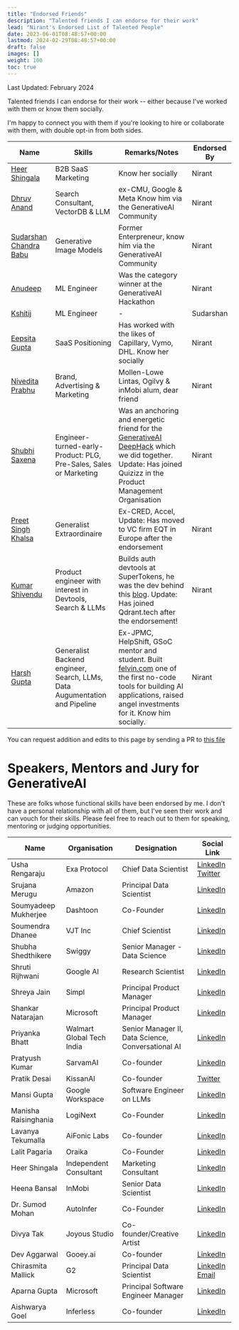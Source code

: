 ```yaml
---
title: "Endorsed Friends"
description: "Talented friends I can endorse for their work"
lead: "Nirant's Endorsed List of Talented People"
date: 2023-06-01T08:48:57+00:00
lastmod: 2024-02-29T08:48:57+00:00
draft: false
images: []
weight: 100
toc: true
---
```

Last Updated: February 2024

Talented friends I can endorse for their work -- either because I've worked with them or know them socially.

I'm happy to connect you with them if you're looking to hire or collaborate with them, with double opt-in from both sides.

| Name | Skills | Remarks/Notes | Endorsed By |
| --- | --- | --- | -- |
| [Heer Shingala](https://www.linkedin.com/in/heer-shingala/?originalSubdomain=in) | B2B SaaS Marketing | Know her socially | Nirant |
| [Dhruv Anand](https://www.linkedin.com/in/dhruv-anand-ainorthstartech/) | Search Consultant, VectorDB & LLM | ex-CMU, Google & Meta Know him via the GenerativeAI Community | Nirant |
| [Sudarshan Chandra Babu](https://www.linkedin.com/in/cbsudux/) | Generative Image Models | Former Enterpreneur, know him via the GenerativeAI Community | Nirant |
| [Anudeep](https://www.linkedin.com/in/anudeepyegireddi/) | ML Engineer | Was the category winner at the GenerativeAI Hackathon | Nirant |
| [Kshitij](https://www.linkedin.com/in/agrawalkshitij/) | ML Engineer | - | Sudarshan |
| [Eepsita Gupta](https://www.linkedin.com/in/eepsita/) | SaaS Positioning | Has worked with the likes of Capillary, Vymo, DHL. Know her socially | Nirant |
| [Nivedita Prabhu](https://www.linkedin.com/in/niveditaprabhu/) | Brand, Advertising & Marketing | Mollen-Lowe Lintas, Ogilvy & inMobi alum, dear friend | Nirant |
| [Shubhi Saxena](https://www.linkedin.com/in/shubhi-saxena-28241975/) | Engineer-turned-early-Product: PLG, Pre-Sales, Sales or Marketing | Was an anchoring and energetic friend for the [GenerativeAI DeepHack](https://nirantk.com/deephackdemos) which we did together. Update: Has joined Quizizz in the Product Management Organisation | Nirant |
| [Preet Singh Khalsa](https://www.linkedin.com/in/psk97/) | Generalist Extraordinaire | Ex-CRED, Accel, Update: Has moved to VC firm EQT in Europe after the endorsement | Nirant | 
| [Kumar Shivendu](https://www.linkedin.com/in/kshivendu/) | Product engineer with interest in Devtools, Search & LLMs | Builds auth devtools at SuperTokens, he was the dev behind this [blog](https://nirantk.com/writing/pgvector-vs-qdrant/). Update: Has joined Qdrant.tech after the endorsement! | Nirant |
| [Harsh Gupta](https://www.linkedin.com/in/hargup/) | Generalist Backend engineer, Search, LLMs, Data Augumentation and Pipeline | Ex-JPMC, HelpShift, GSoC mentor and student. Built [felvin.com](https://www.producthunt.com/products/felvin#felvin) one of the first no-code tools for building AI applications, raised angel investments for it. Know him socially. | Nirant|

You can request addition and edits to this page by sending a PR to [this file](https://github.com/NirantK/nirantk.github.io/blob/main/content/en/endorsed.md)

# Speakers, Mentors and Jury for GenerativeAI

These are folks whose functional skills have been endorsed by me. I don't have a personal relationship with all of them, but I've seen their work and can vouch for their skills. Please feel free to reach out to them for speaking, mentoring or judging opportunities.

| Name                | Organisation            | Designation                          | Social Link                                                                                                        |
|---------------------|-------------------------|--------------------------------------|--------------------------------------------------------------------------------------------------------------------|
| Usha Rengaraju      | Exa Protocol            | Chief Data Scientist                 | [LinkedIn](https://www.linkedin.com/in/usha-rengaraju-b570b7a2/) [Twitter](https://twitter.com/URengaraju)         |
| Srujana Merugu      | Amazon                  | Principal Data Scientist             | [LinkedIn](https://www.linkedin.com/in/srujana-merugu-a7243819/?originalSubdomain=in)                              |
| Soumyadeep Mukherjee| Dashtoon                | Co-Founder                           | [LinkedIn](https://www.linkedin.com/in/soumyadeepmukherjee/?originalSubdomain=in)                                  |
| Soumendra Dhanee    | VJT Inc                 | Chief Scientist                      | [LinkedIn](https://www.linkedin.com/in/soumendradhanee/?originalSubdomain=in)                                      |
| Shubha Shedthikere  | Swiggy                  | Senior Manager - Data Science        | [LinkedIn](https://www.linkedin.com/in/shubha-shedthikere-233a3814/)                                               |
| Shruti Rijhwani     | Google AI               | Research Scientist                   | [LinkedIn](https://www.linkedin.com/in/shrutirijhwani/)                                                            |
| Shreya Jain         | Simpl                   | Principal Product Manager            | [LinkedIn](https://www.linkedin.com/in/shreya-jain24/?originalSubdomain=in)                                        |
| Shankar Natarajan   | Microsoft               | Principal Product Manager            | [LinkedIn](https://www.linkedin.com/in/shankar-natarajan-0314b511/)                                                |
| Priyanka Bhatt      | Walmart Global Tech India| Senior Manager II, Data Science, Conversational AI | [LinkedIn](https://www.linkedin.com/in/priyanka-bhatt/)                        |
| Pratyush Kumar      | SarvamAI                | Co-founder                           | [LinkedIn](https://www.linkedin.com/in/pratyush-kumar-8844a8a3/)                                                    |
| Pratik Desai        | KissanAI                | Co-founder                           | [Twitter](https://twitter.com/chheplo?lang=en)                                                                      |
| Mansi Gupta         | Google Workspace        | Software Engineer on LLMs            | [LinkedIn](https://www.linkedin.com/in/immansigupta/)                                                               |
| Manisha Raisinghania| LogiNext                | Co-Founder                           | [LinkedIn](https://www.linkedin.com/in/manisha-raisinghani/?originalSubdomain=in)                                   |
| Lavanya Tekumalla   | AiFonic Labs            | Co-founder                           | [LinkedIn](https://www.linkedin.com/in/lavanyats/)                                                                   |
| Lalit Pagaria       | Oraika                  | Co-Founder                           | [LinkedIn](https://www.linkedin.com/in/lalitpagaria/?originalsubdomain=in)                                          |
| Heer Shingala       | Independent Consultant  | Marketing Consultant                 | [LinkedIn](https://www.linkedin.com/in/heer-shingala/)                                                               |
| Heena Bansal        | InMobi                  | Senior Data Scientist                | [LinkedIn](https://www.linkedin.com/in/heenabansal/)                                                                 |
| Dr. Sumod Mohan     | AutoInfer               | Co-Founder                           | [LinkedIn](https://www.linkedin.com/in/sumod-k-mohan-3a30127/?originalSubdomain=in)                                 |
| Divya Tak           | Joyous Studio           | Co-founder/Creative Artist           | [LinkedIn](https://www.linkedin.com/in/divya-tak-56019522/?originalSubdomain=in)                                    |
| Dev Aggarwal        | Gooey.ai                | Co-founder                           | [LinkedIn](https://www.linkedin.com/in/dev-aggarwal-3616a0179/?originalSubdomain=in)                                |
| Chirasmita Mallick  | G2                      | Principal Data Scientist             | [LinkedIn](https://www.linkedin.com/in/chirasmitamallick/) [Email](mailto:hi@chirasmita.com)                        |
| Aparna Gupta        | Microsoft               | Principal Software Engineer Manager  | [LinkedIn](https://www.linkedin.com/in/aparanagupta/)                                                               |
| Aishwarya Goel      | Inferless               | Co-founder                           | [LinkedIn](https://www.linkedin.com/in/aishwarya-goel/?originalSubdomain=in)                                        |
